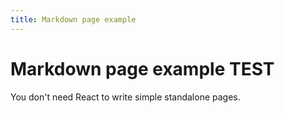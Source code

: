 ```yaml
---
title: Markdown page example
---
```


# Markdown page example TEST

You don't need React to write simple standalone pages.
